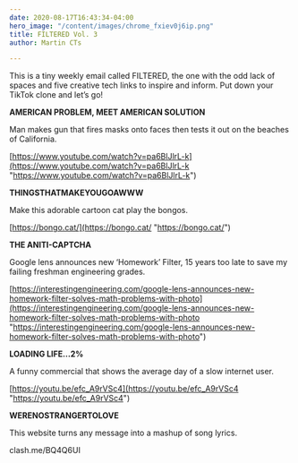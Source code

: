 ```yaml
---
date: 2020-08-17T16:43:34-04:00
hero_image: "/content/images/chrome_fxiev0j6ip.png"
title: FILTERED Vol. 3
author: Martin CTs

---
```

This is a tiny weekly email called FILTERED, the one with the odd lack of spaces and five creative tech links to inspire and inform. Put down your TikTok clone and let’s go!

**AMERICAN PROBLEM, MEET AMERICAN SOLUTION**

Man makes gun that fires masks onto faces then tests it out on the beaches of California.

[https://www.youtube.com/watch?v=pa6BlJlrL-k](https://www.youtube.com/watch?v=pa6BlJlrL-k "https://www.youtube.com/watch?v=pa6BlJlrL-k")

**THINGSTHATMAKEYOUGOAWWW**

Make this adorable cartoon cat play the bongos.

[https://bongo.cat/](https://bongo.cat/ "https://bongo.cat/")

**THE ANITI-CAPTCHA**

Google lens announces new ‘Homework’ Filter, 15 years too late to save my failing freshman engineering grades.

[https://interestingengineering.com/google-lens-announces-new-homework-filter-solves-math-problems-with-photo](https://interestingengineering.com/google-lens-announces-new-homework-filter-solves-math-problems-with-photo "https://interestingengineering.com/google-lens-announces-new-homework-filter-solves-math-problems-with-photo")

**LOADING LIFE…2%**

A funny commercial that shows the average day of a slow internet user.

[https://youtu.be/efc_A9rVSc4](https://youtu.be/efc_A9rVSc4 "https://youtu.be/efc_A9rVSc4")

**WERENOSTRANGERTOLOVE**

This website turns any message into a mashup of song lyrics.

clash.me/BQ4Q6UI